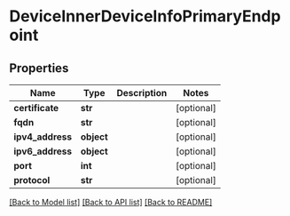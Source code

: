 # DeviceInnerDeviceInfoPrimaryEndpoint

## Properties
Name | Type | Description | Notes
------------ | ------------- | ------------- | -------------
**certificate** | **str** |  | [optional] 
**fqdn** | **str** |  | [optional] 
**ipv4_address** | **object** |  | [optional] 
**ipv6_address** | **object** |  | [optional] 
**port** | **int** |  | [optional] 
**protocol** | **str** |  | [optional] 

[[Back to Model list]](../README.md#documentation-for-models) [[Back to API list]](../README.md#documentation-for-api-endpoints) [[Back to README]](../README.md)



